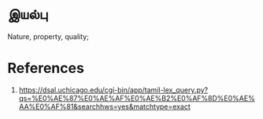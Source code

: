 # இயல்பு

Nature, property, quality;

# References
1. https://dsal.uchicago.edu/cgi-bin/app/tamil-lex_query.py?qs=%E0%AE%87%E0%AE%AF%E0%AE%B2%E0%AF%8D%E0%AE%AA%E0%AF%81&searchhws=yes&matchtype=exact
